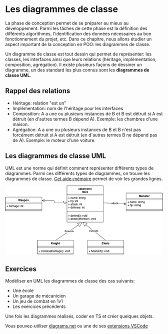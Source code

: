 # Les diagrammes de classe

La phase de conception permet de se préparer au mieux au développement.
Parmi les tâches de cette phase est la définition des différents algorithmes, l'identification des données nécessaires au bon fonctionnement du projet, etc.
Dans ce chapitre, nous allons étudier un aspect important de la conception en POO: les diagrammes de classe.

Un diagramme de classe est tout dessin qui permet de représenter: les classes, les interfaces ainsi que leurs relations (héritage, implémentation, composition, agrégation). Il existe plusieurs façons de dessiner un diagramme, un des standard les plus connus sont les **diagrammes de classe UML**.

## Rappel des relations

- Héritage: relation "est un"
- Implémentation: nom de l'héritage pour les interfaces
- Composition: A a une ou plusieurs instances de B et B est détruit si A est détruit (en d'autres termes B dépend A). Exemple: les chambres d'une maison.
- Agrégation: A a une ou plusieurs instances de B et B n'est pas forcément détruit si A est détruit (en d'autres termes B ne dépend pas de A). Exemple: le moteur d'une voiture.

## Les diagrammes de classe UML

UML est une norme qui définit comment représenter différents types de diagrammes.
Parmi ces différents types de diagrammes, on trouve les diagrammes de classe.
[Cet aide-mémoire](https://khalilstemmler.com/articles/uml-cheatsheet/) permet de voir les grandes lignes.

![Exemple UML](./img/uml01.png)

## Exercices

Modéliser en UML les diagrammes de classe des cas suivants:

- Une école
- Un garage de mécanicien
- Un jeu de combat en 1v1
- Les exercices précédents

Une fois les diagrammes réalisés, coder en TS et créer quelques objets.

Vous pouvez-utiliser [diagrams.net](https://www.diagrams.net/) ou une de ses [extensions VSCode](https://marketplace.visualstudio.com/items?itemName=hediet.vscode-drawio)
